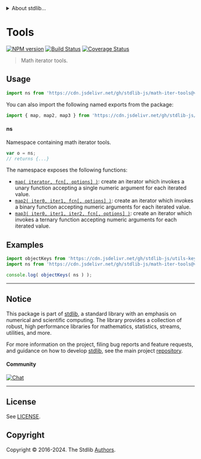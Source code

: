 <!--

@license Apache-2.0

Copyright (c) 2021 The Stdlib Authors.

Licensed under the Apache License, Version 2.0 (the "License");
you may not use this file except in compliance with the License.
You may obtain a copy of the License at

   http://www.apache.org/licenses/LICENSE-2.0

Unless required by applicable law or agreed to in writing, software
distributed under the License is distributed on an "AS IS" BASIS,
WITHOUT WARRANTIES OR CONDITIONS OF ANY KIND, either express or implied.
See the License for the specific language governing permissions and
limitations under the License.

-->


<details>
  <summary>
    About stdlib...
  </summary>
  <p>We believe in a future in which the web is a preferred environment for numerical computation. To help realize this future, we've built stdlib. stdlib is a standard library, with an emphasis on numerical and scientific computation, written in JavaScript (and C) for execution in browsers and in Node.js.</p>
  <p>The library is fully decomposable, being architected in such a way that you can swap out and mix and match APIs and functionality to cater to your exact preferences and use cases.</p>
  <p>When you use stdlib, you can be absolutely certain that you are using the most thorough, rigorous, well-written, studied, documented, tested, measured, and high-quality code out there.</p>
  <p>To join us in bringing numerical computing to the web, get started by checking us out on <a href="https://github.com/stdlib-js/stdlib">GitHub</a>, and please consider <a href="https://opencollective.com/stdlib">financially supporting stdlib</a>. We greatly appreciate your continued support!</p>
</details>

# Tools

[![NPM version][npm-image]][npm-url] [![Build Status][test-image]][test-url] [![Coverage Status][coverage-image]][coverage-url] <!-- [![dependencies][dependencies-image]][dependencies-url] -->

> Math iterator tools.



<section class="usage">

## Usage

```javascript
import ns from 'https://cdn.jsdelivr.net/gh/stdlib-js/math-iter-tools@v0.2.0-deno/mod.js';
```

You can also import the following named exports from the package:

```javascript
import { map, map2, map3 } from 'https://cdn.jsdelivr.net/gh/stdlib-js/math-iter-tools@v0.2.0-deno/mod.js';
```

#### ns

Namespace containing math iterator tools.

```javascript
var o = ns;
// returns {...}
```

The namespace exposes the following functions:

<!-- <toc pattern="*"> -->

<div class="namespace-toc">

-   <span class="signature">[`map( iterator, fcn[, options] )`][@stdlib/math/iter/tools/map]</span><span class="delimiter">: </span><span class="description">create an iterator which invokes a unary function accepting a single numeric argument for each iterated value.</span>
-   <span class="signature">[`map2( iter0, iter1, fcn[, options] )`][@stdlib/math/iter/tools/map2]</span><span class="delimiter">: </span><span class="description">create an iterator which invokes a binary function accepting numeric arguments for each iterated value.</span>
-   <span class="signature">[`map3( iter0, iter1, iter2, fcn[, options] )`][@stdlib/math/iter/tools/map3]</span><span class="delimiter">: </span><span class="description">create an iterator which invokes a ternary function accepting numeric arguments for each iterated value.</span>

</div>

<!-- </toc> -->

</section>

<!-- /.usage -->

<section class="examples">

## Examples

<!-- TODO: better examples -->

<!-- eslint no-undef: "error" -->

```javascript
import objectKeys from 'https://cdn.jsdelivr.net/gh/stdlib-js/utils-keys@deno/mod.js';
import ns from 'https://cdn.jsdelivr.net/gh/stdlib-js/math-iter-tools@v0.2.0-deno/mod.js';

console.log( objectKeys( ns ) );
```

</section>

<!-- /.examples -->

<!-- Section for related `stdlib` packages. Do not manually edit this section, as it is automatically populated. -->

<section class="related">

</section>

<!-- /.related -->

<!-- Section for all links. Make sure to keep an empty line after the `section` element and another before the `/section` close. -->


<section class="main-repo" >

* * *

## Notice

This package is part of [stdlib][stdlib], a standard library with an emphasis on numerical and scientific computing. The library provides a collection of robust, high performance libraries for mathematics, statistics, streams, utilities, and more.

For more information on the project, filing bug reports and feature requests, and guidance on how to develop [stdlib][stdlib], see the main project [repository][stdlib].

#### Community

[![Chat][chat-image]][chat-url]

---

## License

See [LICENSE][stdlib-license].


## Copyright

Copyright &copy; 2016-2024. The Stdlib [Authors][stdlib-authors].

</section>

<!-- /.stdlib -->

<!-- Section for all links. Make sure to keep an empty line after the `section` element and another before the `/section` close. -->

<section class="links">

[npm-image]: http://img.shields.io/npm/v/@stdlib/math-iter-tools.svg
[npm-url]: https://npmjs.org/package/@stdlib/math-iter-tools

[test-image]: https://github.com/stdlib-js/math-iter-tools/actions/workflows/test.yml/badge.svg?branch=v0.2.0
[test-url]: https://github.com/stdlib-js/math-iter-tools/actions/workflows/test.yml?query=branch:v0.2.0

[coverage-image]: https://img.shields.io/codecov/c/github/stdlib-js/math-iter-tools/main.svg
[coverage-url]: https://codecov.io/github/stdlib-js/math-iter-tools?branch=main

<!--

[dependencies-image]: https://img.shields.io/david/stdlib-js/math-iter-tools.svg
[dependencies-url]: https://david-dm.org/stdlib-js/math-iter-tools/main

-->

[chat-image]: https://img.shields.io/gitter/room/stdlib-js/stdlib.svg
[chat-url]: https://app.gitter.im/#/room/#stdlib-js_stdlib:gitter.im

[stdlib]: https://github.com/stdlib-js/stdlib

[stdlib-authors]: https://github.com/stdlib-js/stdlib/graphs/contributors

[umd]: https://github.com/umdjs/umd
[es-module]: https://developer.mozilla.org/en-US/docs/Web/JavaScript/Guide/Modules

[deno-url]: https://github.com/stdlib-js/math-iter-tools/tree/deno
[deno-readme]: https://github.com/stdlib-js/math-iter-tools/blob/deno/README.md
[umd-url]: https://github.com/stdlib-js/math-iter-tools/tree/umd
[umd-readme]: https://github.com/stdlib-js/math-iter-tools/blob/umd/README.md
[esm-url]: https://github.com/stdlib-js/math-iter-tools/tree/esm
[esm-readme]: https://github.com/stdlib-js/math-iter-tools/blob/esm/README.md
[branches-url]: https://github.com/stdlib-js/math-iter-tools/blob/main/branches.md

[stdlib-license]: https://raw.githubusercontent.com/stdlib-js/math-iter-tools/main/LICENSE

<!-- <toc-links> -->

[@stdlib/math/iter/tools/map]: https://github.com/stdlib-js/math-iter-tools-map/tree/deno

[@stdlib/math/iter/tools/map2]: https://github.com/stdlib-js/math-iter-tools-map2/tree/deno

[@stdlib/math/iter/tools/map3]: https://github.com/stdlib-js/math-iter-tools-map3/tree/deno

<!-- </toc-links> -->

</section>

<!-- /.links -->
